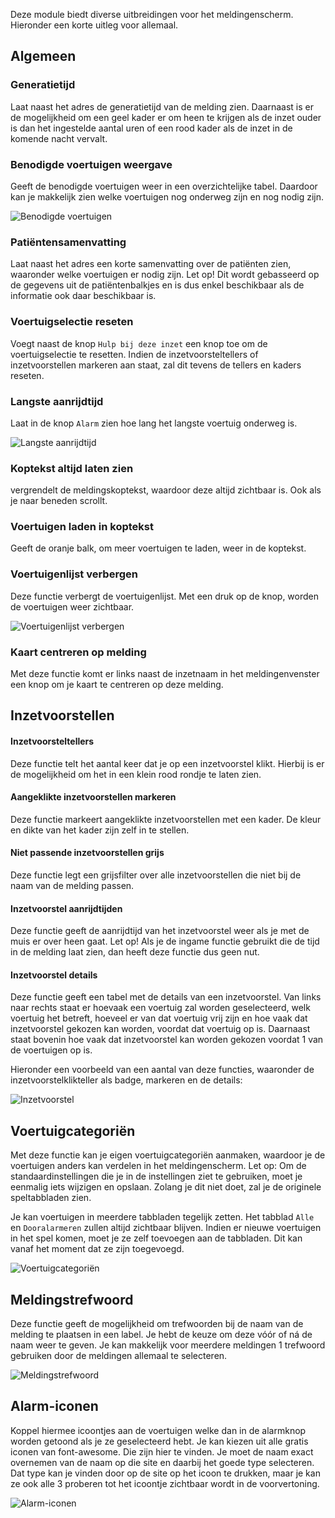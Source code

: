 Deze module biedt diverse uitbreidingen voor het meldingenscherm. Hieronder een korte uitleg voor allemaal.

## Algemeen
### Generatietijd
Laat naast het adres de generatietijd van de melding zien. Daarnaast is er de mogelijkheid om een geel kader er om heen te krijgen als de inzet ouder is dan het ingestelde aantal uren of een rood kader als de inzet in de komende nacht vervalt. 

### Benodigde voertuigen weergave
Geeft de benodigde voertuigen weer in een overzichtelijke tabel. Daardoor kan je makkelijk zien welke voertuigen nog onderweg zijn en nog nodig zijn.

![Benodigde voertuigen](./enhancedMissingVehicles.png)

### Patiëntensamenvatting
Laat naast het adres een korte samenvatting over de patiënten zien, waaronder welke voertuigen er nodig zijn.
Let op! Dit wordt gebasseerd op de gegevens uit de patiëntenbalkjes en is dus enkel beschikbaar als de informatie ook daar beschikbaar is. 

### Voertuigselectie reseten
Voegt naast de knop `Hulp bij deze inzet` een knop toe om de voertuigselectie te resetten. Indien de inzetvoorsteltellers of inzetvoorstellen markeren aan staat, zal dit tevens de tellers en kaders reseten. 

### Langste aanrijdtijd
Laat in de knop `Alarm` zien hoe lang het langste voertuig onderweg is. 

![Langste aanrijdtijd](./alarmTime.png)

### Koptekst altijd laten zien
vergrendelt de meldingskoptekst, waardoor deze altijd zichtbaar is. Ook als je naar beneden scrollt. 

### Voertuigen laden in koptekst
Geeft de oranje balk, om meer voertuigen te laden, weer in de koptekst.

### Voertuigenlijst verbergen
Deze functie verbergt de voertuigenlijst. Met een druk op de knop, worden de voertuigen weer zichtbaar. 

![Voertuigenlijst verbergen](./hideVehicleList.png)

### Kaart centreren op melding
Met deze functie komt er links naast de inzetnaam in het meldingenvenster een knop om je kaart te centreren op deze melding. 

## Inzetvoorstellen
#### Inzetvoorsteltellers
Deze functie telt het aantal keer dat je op een inzetvoorstel klikt. Hierbij is er de mogelijkheid om het in een klein rood rondje te laten zien.

#### Aangeklikte inzetvoorstellen markeren
Deze functie markeert aangeklikte inzetvoorstellen met een kader. De kleur en dikte van het kader zijn zelf in te stellen. 

#### Niet passende inzetvoorstellen grijs
Deze functie legt een grijsfilter over alle inzetvoorstellen die niet bij de naam van de melding passen. 

#### Inzetvoorstel aanrijdtijden
Deze functie geeft de aanrijdtijd van het inzetvoorstel weer als je met de muis er over heen gaat. 
Let op! Als je de ingame functie gebruikt die de tijd in de melding laat zien, dan heeft deze functie dus geen nut. 

####  Inzetvoorstel details
Deze functie geeft een tabel met de details van een inzetvoorstel. Van links naar rechts staat er hoevaak een voertuig zal worden geselecteerd, welk voertuig het betreft, hoeveel er van dat voertuig vrij zijn en hoe vaak dat inzetvoorstel gekozen kan worden, voordat dat voertuig op is. 
Daarnaast staat bovenin hoe vaak dat inzetvoorstel kan worden gekozen voordat 1 van de voertuigen op is. 

Hieronder een voorbeeld van een aantal van deze functies, waaronder de inzetvoorstelklikteller als badge, markeren en de details:

![Inzetvoorstel](./arr.png)

## Voertuigcategoriën
Met deze functie kan je eigen voertuigcategoriën aanmaken, waardoor je de voertuigen anders kan verdelen in het meldingenscherm. 
Let op: Om de standaardinstellingen die je in de instellingen ziet te gebruiken, moet je eenmalig iets wijzigen en opslaan. Zolang je dit niet doet, zal je de originele speltabbladen zien. 

Je kan voertuigen in meerdere tabbladen tegelijk zetten. Het tabblad `Alle` en `Dooralarmeren` zullen altijd zichtbaar blijven. Indien er nieuwe voertuigen in het spel komen, moet je ze zelf toevoegen aan de tabbladen. Dit kan vanaf het moment dat ze zijn toegevoegd.

![Voertuigcategoriën](./tailoredTabs.png)

## Meldingstrefwoord
Deze functie geeft de mogelijkheid om trefwoorden bij de naam van de melding te plaatsen in een label.  Je hebt de keuze om deze vóór of ná de naam weer te geven. Je kan makkelijk voor meerdere meldingen 1 trefwoord gebruiken door de meldingen allemaal te selecteren. 

![Meldingstrefwoord](./missionKeyword.png)

## Alarm-iconen
Koppel hiermee icoontjes aan de voertuigen welke dan in de alarmknop worden getoond als je ze geselecteerd hebt. Je kan kiezen uit alle gratis iconen van font-awesome. Die zijn <a :href="$themeConfig.variables.fontAwesomeIconSearchLink" target="_blank">hier</a> te vinden. 
Je moet de naam exact overnemen van de naam op die site en daarbij het goede type selecteren. Dat type kan je vinden door op de site op het icoon te drukken, maar je kan ze ook alle 3 proberen tot het icoontje zichtbaar wordt in de voorvertoning. 

![Alarm-iconen](./alarmIcons.png)

